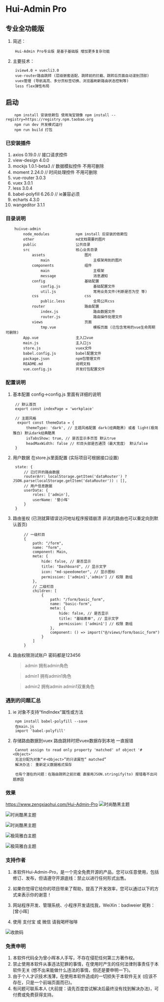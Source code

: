 # Hui-Admin Pro
## 专业全功能版

1. 简述：

        Hui-Admin Pro专业版 是基于基础版 增加更多复杂功能
    
2. 主要技术：

        iview4.0 + vuecli3.0
        vue-router路由跳转 (层级嵌套适配、跳转前的拦截、跳转后页面自动滚到顶部)
        vuex管理 (导航高亮、多分页标签切换、浏览器刷新路由状态控制等)
        less flex弹性布局

## 启动 

        npm install 安装依赖包 使用淘宝镜像 npm install --registry=https://registry.npm.taobao.org
        npm run dev 开发模式运行
        npm run build 打包

### 已安装插件
1. axios 0.19.0 // 接口请求控件
2. view-design 4.0.0
3. mockjs 1.0.1-beta3 // 数据模拟控件 不用可删除
4. moment 2.24.0 // 时间处理控件 不用可删除
5. vue-router 3.0.3
6. vuex 3.0.1
7. less 3.0.4
8. babel-polyfill 6.26.0 // ie兼容必须
9. echarts 4.3.0
10. wangeditor 3.1.1

### 目录说明

        huivue-admin
            node_modules            npm install 后安装的依赖包
            other                   md文档需要的图片
            public                  公共目录
            src                     核心业务目录
                assets                  图片
                    main                    主框架用到的图片
                components              组件
                    main                    主框架
                    message                 消息通知
                config                  基础配置
                    config.js               基础配置文件
                    util.js                 常用业务文件(判断是否为空 等)
                css                     css
                    public.less             全局公共css
                router                  路由配置
                    index.js                路由数据文件
                    router.js               路由操作处理文件
                views                   页面
                    tmp.vue                 模板页面 (已包含常用的vue生命周期 可删除)
            App.vue                 主入口vue
            main.js                 主入口js
            store.js                vuex文件
            babel.config.js         babel配置文件
            package.json            npm包管理文件
            README.md               说明文档
            vue.config.js           开发打包配置文件

### 配置说明

1. 基本配置 config->config.js 里面有详细的说明
        
        // 默认首页
        export const indexPage = 'workplace'
        
        // 主题风格
         export const themeData = {
             themeType: 'dark', // 主题风格配置 dark(经典酷黑) 或者 light(极简雅白) 默认dark经典酷黑
             isTabsShow: true, // 是否显示多页签 默认true
             headMaxWidth: false // 栏目头部是否通顶（最大宽度） 默认false
        }
    
2. 用户数据 在store.js里面配置 (实际项目可根据接口设置)
        
        state: {
            // 已打开的路由数据
            routerArr: localStorage.getItem('dataRouter') ? JSON.parse(localStorage.getItem('dataRouter')) : [],
            // 用户信息数据
            userData: {
                roles: ['admin'],
                userName: '曾小晖'
            }
        }
    
3. 路由鉴权 (已测就算错误访问地址程序报错崩溃 非法的路由也可以重定向到默认首页)

            // 一级栏目
            {
                path: "/form",
                name: "form",
                component: Main,
                meta: {
                    hide: false, // 是否显示
                    title: "Dashboard", // 显示文字
                    icon: "md-speedometer", // 显示图标
                    permission: ['admin1','admin'] // 权限 数组
                },
                // 二级栏目
                children: [
                    {
                        path: "/form/basic_form",
                        name: "basic-form",
                        meta: {
                            hide: false, // 是否显示
                            title: "基础表单", // 显示文字
                            permission: ['admin1'] // 权限 数组
                        },
                        component: () => import("@/views/form/basic_form")
                    }
                ]
            }
4. 路由权限测试账户 密码都是123456
    > admin 拥有admin角色
    
    > admin1 拥有admin1角色
    
    > admin2 拥有admin admin1双重角色

### 遇到的问题汇总
1. ie 对象不支持“findIndex”属性或方法

        npm install babel-polyfill --save
        在main.js 
        import 'babel-polyfill'
    
2. 存储路由数据到vuex 路由跳转时把vuex数据存到本地 一直报错

        Cannot assign to read only property 'matched' of object '#<Object>'
        无法分配为对象“＃<Object>”的只读属性“ matched”
        解决办法： 重新定义数据格式保存
        
        也有个潜在的问题：在路由跳转之前拦截 直接用JSON.stringify(to) 报错看不出问题原因
    
### 效果
https://www.zengxiaohui.com/Hui-Admin-Pro
![时尚酷黑主题](https://gitee.com/zengxiaohui2019/Hui-Admin-Pro/raw/master/other/admin1.jpg)

![时尚酷黑主题](https://gitee.com/zengxiaohui2019/Hui-Admin-Pro/raw/master/other/admin1-1.jpg)

![时尚酷黑主题](https://gitee.com/zengxiaohui2019/Hui-Admin-Pro/raw/master/other/admin1-2.jpg)

![极简雅白主题](https://gitee.com/zengxiaohui2019/Hui-Admin-Pro/raw/master/other/admin2.jpg)

![极简雅白主题](https://gitee.com/zengxiaohui2019/Hui-Admin-Pro/raw/master/other/admin2-1.jpg)

### 支持作者

1. 本软件Hui-Admin-Pro，是一个完全免费开源的产品，您可以任意使用，包括修订、发布，但请遵守开源底线：禁止以进行任何形式出售。
2. 如果你觉得它给你的项目带来了帮助，提高了开发效率，您可以通过以下的方式来表示你的谢意！
3. 网站程序开发、管理系统、小程序开发请找我，WeiXin：badiweier  昵称：[曾小晖]

4. 使用 支付宝 或 微信 请我喝杯咖啡

![收款码](https://gitee.com/zengxiaohui2019/Hui-Admin-Pro/raw/master/other/skm.jpg)
     
### 免责申明

1. 本软件代码全为曾小晖本人手写，不存在侵犯任何第三方著作权。
2. 禁止使用本软件从事违法犯罪的事情，在使用时产生的任何法律刑事责任于本软件无关 (想不出来能做什么违法的事情，但还是要申明一下)。
3. 由于个人才识技术浅薄，在使用本软件造成的一切损失于本软件无关 (应该不存在，只是一个前端页面而已)。
4. 有问题可联系本人 (大前提：请先百度尝试解决后最终没有找到解决办法)，可付费或免费获得支持。
